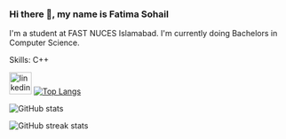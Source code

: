 ### Hi there 👋, my name is Fatima Sohail
I'm a student at FAST NUCES Islamabad. I'm currently doing Bachelors in Computer Science.

Skills: C++



 [<img src='https://cdn.jsdelivr.net/npm/simple-icons@3.0.1/icons/linkedin.svg' alt='linkedin' height='40'>](https://www.linkedin.com/in/fatima-sohail-12a44030a/)
[![Top Langs](https://github-readme-stats.vercel.app/api/top-langs/?username=FatimaSohailll)](https://github.com/anuraghazra/github-readme-stats)

![GitHub stats](https://github-readme-stats.vercel.app/api?username=FatimaSohailll&show_icons=true)  

![GitHub streak stats](https://streak-stats.demolab.com/?user=FatimaSohailll)  


